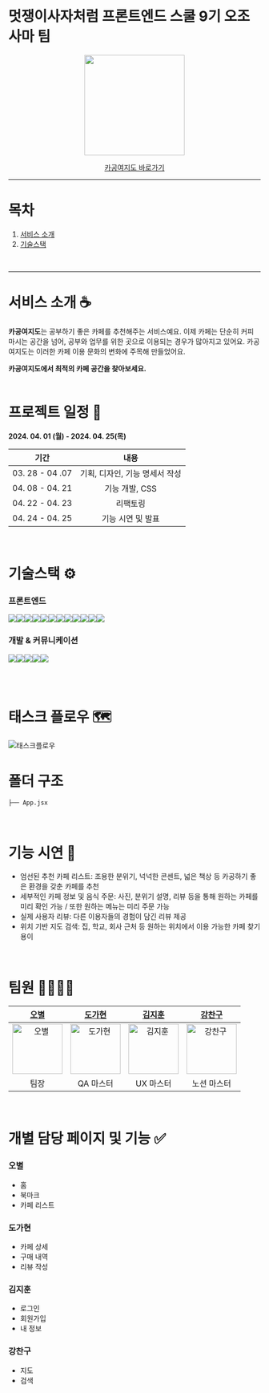 # 멋쟁이사자처럼 프론트엔드 스쿨 9기 오조사마 팀
<div align="center"> 
    <img src="https://github.com/loeybho/Cagong/assets/85167497/6c7d05b1-044e-47d3-a4de-699c7ae34bca" style="width:200px;">
 <br />
  
  [카공여지도 바로가기](https://cagongmap.netlify.app/)
</div>

---

# 목차
1. [서비스 소개](#서비스-소개)
2. [기술스택](#기술스택)

<br />

---

# 서비스 소개 ☕️
**카공여지도**는 공부하기 좋은 카페를 추천해주는 서비스예요. 이제 카페는 단순히 커피 마시는 공간을 넘어, 공부와 업무를 위한 곳으로 이용되는 경우가 많아지고 있어요. 카공여지도는 이러한 카페 이용 문화의 변화에 주목해 만들었어요.

**카공여지도에서 최적의 카페 공간을 찾아보세요.**
<br /><br />

# 프로젝트 일정 📅
**2024. 04. 01 (월) - 2024. 04. 25(목)**

|기간|내용|
| :----: | :--: |
|03. 28 - 04 .07 |기획, 디자인, 기능 명세서 작성|
|04. 08 - 04. 21 |기능 개발, CSS|
|04. 22 - 04. 23 |리팩토링|
|04. 24 - 04. 25 |기능 시연 및 발표|

<br />

# 기술스택 ⚙️
### 프론트엔드
<img src="https://img.shields.io/badge/Javascript-F7DF1E?style=for-the-badge&logo=javascript&logoColor=white"><img src="https://img.shields.io/badge/React-61DAFB?style=for-the-badge&logo=react&logoColor=white"><img src="https://img.shields.io/badge/Recoil-3578E5?style=for-the-badge&logo=recoil&logoColor=white"><img src="https://img.shields.io/badge/Vite-646CFF?style=for-the-badge&logo=vite&logoColor=white"><img src="https://img.shields.io/badge/Styled_Components-DB7093?style=for-the-badge&logo=styled-components&logoColor=white"><img src="https://img.shields.io/badge/axios-5A29E4?style=for-the-badge&logo=axios&logoColor=white"><img src="https://img.shields.io/badge/react_query-FF4154?style=for-the-badge&logo=reactquery&logoColor=white"><img src="https://img.shields.io/badge/Swiper-6332f6?style=for-the-badge&logo=swiper&logoColor=white"><img src="https://img.shields.io/badge/react--hook--form-EC5990?style=for-the-badge&logo=react&logoColor=white"><img src="https://img.shields.io/badge/lodash-3492FF?style=for-the-badge&logo=lodash&logoColor=white"><img src="https://img.shields.io/badge/prettier-F7B93E?style=for-the-badge&logo=prettier&logoColor=black"><img src="https://img.shields.io/badge/ESLint-4B32C3?style=for-the-badge&logo=eslint&logoColor=white">



### 개발 & 커뮤니케이션
<img src="https://img.shields.io/badge/Git-F05032?style=for-the-badge&logo=git&logoColor=white"><img src="https://img.shields.io/badge/Github-181717?style=for-the-badge&logo=github&logoColor=white"><img src="https://img.shields.io/badge/Discord-5865F2?style=for-the-badge&logo=discord&logoColor=white"><img src="https://img.shields.io/badge/Figma-F24E1E?style=for-the-badge&logo=figma&logoColor=white"><img src="https://img.shields.io/badge/Notion-000000?style=for-the-badge&logo=notion&logoColor=white">


<br /><br />

# 태스크 플로우 🗺️
<img alt="태스크플로우" src="https://github.com/loeybho/Cagong/assets/85167497/21b82b6d-2674-4ab3-b0b5-c56db161dd5d">

<br />

# 폴더 구조
  ```
├── App.jsx
  ```
<br />

# 기능 시연 👀
- 엄선된 추천 카페 리스트: 조용한 분위기, 넉넉한 콘센트, 넓은 책상 등 카공하기 좋은 환경을 갖춘 카페를 추천
- 세부적인 카페 정보 및 음식 주문: 사진, 분위기 설명, 리뷰 등을 통해 원하는 카페를 미리 확인 가능 / 또한 원하는 메뉴는 미리 주문 가능
- 실제 사용자 리뷰: 다른 이용자들의 경험이 담긴 리뷰 제공
- 위치 기반 지도 검색: 집, 학교, 회사 근처 등 원하는 위치에서 이용 가능한 카페 찾기 용이

<br />

# 팀원 🧑‍🧑‍🧒‍🧒

| [오별](https://github.com/loeybho) | [도가현](https://github.com/do990118) | [김지훈](https://github.com/noohijimik) | [강찬구](https://github.com/lovemagician) |
| :---: | :---: | :---: | :---: |
| <img alt="오별" src="https://github.com/loeybho/Cagong/assets/85167497/0bf08f4e-0e6a-4cf8-a483-3cdfbc94d4f2" height="100" width="100"> | <img alt="도가현" src="https://github.com/loeybho/Cagong/assets/85167497/d9a3e5b1-c99d-4e54-92b1-1a8a3c416988" height="100" width="100"> | <img alt="김지훈" src="https://github.com/loeybho/Cagong/assets/85167497/b904dfca-e28c-4caa-aff6-45f9b05ce3f2" height="100" width="100"> | <img alt="강찬구" src="https://github.com/loeybho/Cagong/assets/85167497/25ce94d0-956c-4435-b042-3a8738cef955" height="100" width="100"> |
| 팀장 | QA 마스터 | UX 마스터 | 노션 마스터 |

<br />

# 개별 담당 페이지 및 기능 ✅
### 오별
- 홈
- 북마크
- 카페 리스트

### 도가현
- 카페 상세
- 구매 내역
- 리뷰 작성

### 김지훈
- 로그인
- 회원가입
- 내 정보

### 강찬구
- 지도
- 검색
